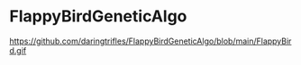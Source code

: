 # FlappyBirdGeneticAlgo
https://github.com/daringtrifles/FlappyBirdGeneticAlgo/blob/main/FlappyBird.gif
